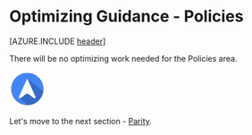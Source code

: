 <properties
	pageTitle="Global Customer Playbook optimizing-guidance-policies "
	description="Global Customer Playbook optimizing-guidance-policies"
	services="global-customer-playbook"
	documentationCenter=""
	authors="jtong"
	manager="edwinc"
	editor=""
	tags="global-customer-playbook"/>

<tags
	ms.service="migration-lifecycle-optimizing"
	ms.workload=""
	ms.tgt_pltfrm=""
	ms.devlang="na"
	ms.topic="article"
	ms.date="11/21/2016"
	wacn.date="11/21/2016"
	wacn.lang=”en”
	ms.author="jtong"/>


# Optimizing Guidance - Policies

[AZURE.INCLUDE [header](../optimizing-guidance.md)]

There will be no optimizing work needed for the Policies area.


![navigation](/solutions/global-customer/media/navigation.png)

Let's move to the next section - [Parity](/solutions/global-customer/optimizing/guidance/parity/).

